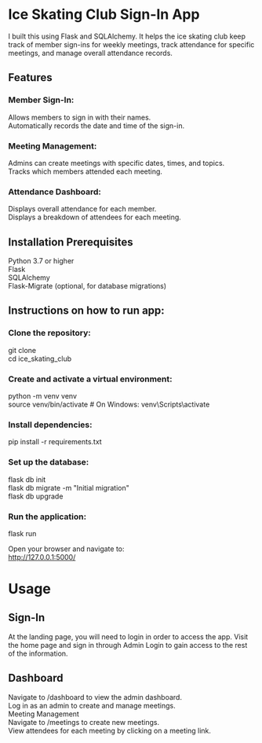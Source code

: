 # Ice Skating Club Sign-In App  
I built this using Flask and SQLAlchemy. It helps the ice skating club keep track of member sign-ins for weekly meetings, track attendance for specific meetings, and manage overall attendance records.  

## Features
### Member Sign-In:  
Allows members to sign in with their names.  
Automatically records the date and time of the sign-in.  

### Meeting Management:  
Admins can create meetings with specific dates, times, and topics.  
Tracks which members attended each meeting.  

### Attendance Dashboard:  
Displays overall attendance for each member.  
Displays a breakdown of attendees for each meeting.  


## Installation Prerequisites  
Python 3.7 or higher  
Flask  
SQLAlchemy  
Flask-Migrate (optional, for database migrations)  

## Instructions on how to run app:  

### Clone the repository:  
git clone <repository-url>  
cd ice_skating_club  

### Create and activate a virtual environment:  
python -m venv venv  
source venv/bin/activate  # On Windows: venv\Scripts\activate  


### Install dependencies:  
pip install -r requirements.txt  

### Set up the database:  
flask db init  
flask db migrate -m "Initial migration"  
flask db upgrade  

### Run the application:  
flask run  

Open your browser and navigate to:  
http://127.0.0.1:5000/  

# Usage
## Sign-In
At the landing page, you will need to login in order to access the app. Visit the home page and sign in through Admin Login to gain access to the rest of the information.

## Dashboard
Navigate to /dashboard to view the admin dashboard.  
Log in as an admin to create and manage meetings.  
Meeting Management  
Navigate to /meetings to create new meetings.  
View attendees for each meeting by clicking on a meeting link.  
